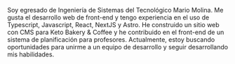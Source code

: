 ---
---
Soy egresado de Ingeniería de Sistemas del Tecnológico Mario Molina. Me gusta el desarrollo web de front-end y tengo experiencia en el uso de Typescript, Javascript, React, NextJS y Astro. He construido un sitio web con CMS para Keto Bakery & Coffee y he contribuido en el front-end de un sistema de planificación para profesores. Actualmente, estoy buscando oportunidades para unirme a un equipo de desarrollo y seguir desarrollando mis habilidades.